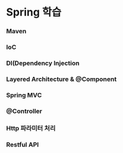 # Spring 학습
### Maven
### IoC
### DI(Dependency Injection
### Layered Architecture & @Component
### Spring MVC
### @Controller
### Http 파라미터 처리
### Restful API
